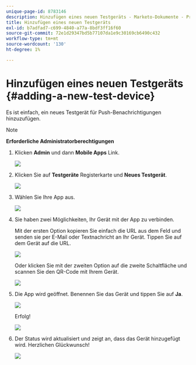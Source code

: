 ```yaml
---
unique-page-id: 8783146
description: Hinzufügen eines neuen Testgeräts - Marketo-Dokumente - Produktdokumentation
title: Hinzufügen eines neuen Testgeräts
exl-id: b7adfad7-c699-4840-a77a-8bdf3ff16f60
source-git-commit: 72e1d29347bd5b77107da1e9c30169cb6490c432
workflow-type: tm+mt
source-wordcount: '130'
ht-degree: 1%

---
```


# Hinzufügen eines neuen Testgeräts {#adding-a-new-test-device}

Es ist einfach, ein neues Testgerät für Push-Benachrichtigungen hinzuzufügen.

>[!NOTE]
>
>**Erforderliche Administratorberechtigungen**

1. Klicken **Admin** und dann **Mobile Apps** Link.

   ![](assets/image2015-7-9-14-3a33-3a12.png)

1. Klicken Sie auf **Testgeräte** Registerkarte und **Neues Testgerät**.

   ![](assets/image2015-7-17-17-3a4-3a52.png)

1. Wählen Sie Ihre App aus.

   ![](assets/image2015-7-17-17-3a6-3a4.png)

1. Sie haben zwei Möglichkeiten, Ihr Gerät mit der App zu verbinden.

   Mit der ersten Option kopieren Sie einfach die URL aus dem Feld und senden sie per E-Mail oder Textnachricht an Ihr Gerät. Tippen Sie auf dem Gerät auf die URL.

   ![](assets/image2015-7-20-11-3a27-3a2.png)

   Oder klicken Sie mit der zweiten Option auf die zweite Schaltfläche und scannen Sie den QR-Code mit Ihrem Gerät.

   ![](assets/image2015-7-17-17-3a9-3a54.png)

1. Die App wird geöffnet. Benennen Sie das Gerät und tippen Sie auf **Ja**.

   ![](assets/image2015-7-17-17-3a31-3a23.png)

   Erfolg!

   ![](assets/image2015-7-17-17-3a33-3a5.png)

1. Der Status wird aktualisiert und zeigt an, dass das Gerät hinzugefügt wird. Herzlichen Glückwunsch!

   ![](assets/image2015-7-17-17-3a14-3a32.png)
